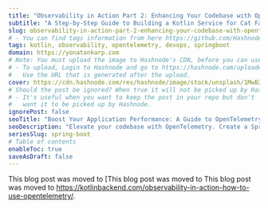 ```yaml
---
title: "Observability in Action Part 2: Enhancing Your Codebase with OpenTelemetry"
subtitle: "A Step-by-Step Guide to Building a Kotlin Service for Cat Facts API"
slug: observability-in-action-part-2-enhancing-your-codebase-with-opentelemetry
# - You can find tags information from here https://github.com/Hashnode/support/blob/main/misc/tags.json
tags: kotlin, observability, opentelemetry, devops, springboot
domain: https://yonatankarp.com
# Note: You must upload the image to Hashnode's CDN, before you can use it here.
# - To upload, Login to Hashnode and go to https://hashnode.com/uploader
#   Use the URL that is generated after the upload.
cover: https://cdn.hashnode.com/res/hashnode/image/stock/unsplash/1MwB2BXuUMI/upload/b17c33f58c51320d329cb4820eaabf80.jpeg
# Should the post be ignored? When true it will not be picked up by Hashnode.
# - It's useful when you want to keep the post in your repo but don't
#   want it to be picked up by Hashnode.
ignorePost: false
seoTitle: "Boost Your Application Performance: A Guide to OpenTelemetry Integration"
seoDescription: "Elevate your codebase with OpenTelemetry. Create a Spring service, link to a database, and deploy using Docker in this step-by-step guide."
seriesSlug: spring-boot
# Table of contents
enableToc: true
saveAsDraft: false
---
```


This blog post was moved to [This blog post was moved to This blog post was moved to https://kotlinbackend.com/observability-in-action-how-to-use-opentelemetry/.
